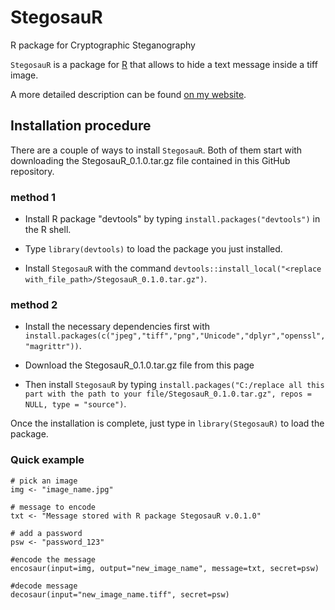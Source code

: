 # StegosauR
R package for Cryptographic Steganography

```StegosauR``` is a package for [R](https://cran.r-project.org/) that allows to hide a text message inside a tiff image.

A more detailed description can be found [on my website](https://www.zanon.xyz/cryptographic_steganography_StegosauR_intro.html).

## Installation procedure

There are a couple of ways to install ```StegosauR```. Both of them start with downloading the StegosauR_0.1.0.tar.gz file contained in this GitHub repository.

### method 1
  * Install R package "devtools" by typing ```install.packages("devtools")``` in the R shell. 
  
  * Type ```library(devtools)``` to load the package you just installed.
  
  * Install ```StegosauR``` with the command ```devtools::install_local("<replace with_file_path>/StegosauR_0.1.0.tar.gz")```.


### method 2
  * Install the necessary dependencies first with ```install.packages(c("jpeg","tiff","png","Unicode","dplyr","openssl","magrittr"))```.
  
  * Download the StegosauR_0.1.0.tar.gz file from this page
  
  * Then install ```StegosauR``` by typing ```install.packages("C:/replace all this part with the path to your file/StegosauR_0.1.0.tar.gz", repos = NULL, type = "source")```.



Once the installation is complete, just type in ```library(StegosauR)``` to load the package.


### Quick example

``` {r}
# pick an image
img <- "image_name.jpg"

# message to encode
txt <- "Message stored with R package StegosauR v.0.1.0"

# add a password
psw <- "password_123"

#encode the message
encosaur(input=img, output="new_image_name", message=txt, secret=psw)

#decode message
decosaur(input="new_image_name.tiff", secret=psw)

```
